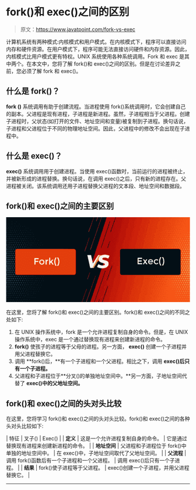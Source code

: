 # fork()和 exec()之间的区别

> 原文：<https://www.javatpoint.com/fork-vs-exec>

计算机系统有两种模式:内核模式和用户模式。在内核模式下，程序可以直接访问内存和硬件资源。在用户模式下，程序可能无法直接访问硬件和内存资源。因此，内核模式比用户模式更有特权。UNIX 系统使用各种系统调用。Fork 和 exec 是其中两个。在本文中，您将了解 fork()和 exec()之间的区别。但是在讨论差异之前，您必须了解 fork 和 exec()。

## 什么是 fork()？

**fork ()** 系统调用有助于创建流程。当进程使用 fork()系统调用时，它会创建自己的副本。父进程是现有进程，子进程是新进程。虽然，子进程相当于父进程。创建子进程时，父状态(如打开的文件、地址空间和变量)被复制到子进程。换句话说，子进程和父进程位于不同的物理地址空间。因此，父进程中的修改不会出现在子进程中。

## 什么是 exec()？

**exec()** 系统调用用于创建进程。当使用 exec()函数时，当前运行的进程被终止，并被新形成的进程替换。换句话说，在调用 exec()之后，只有新的进程存在。父进程被关闭。该系统调用还用子进程替换父进程的文本段、地址空间和数据段。

## fork()和 exec()之间的主要区别

![Difference between fork() and exec()](img/1b2083fc969636065eb8a1acc9238e3a.png)

在这里，您将了解 fork()和 exec()之间的主要区别。fork()和 exec()之间的不同之处如下:

1.  在 UNIX 操作系统中，fork 是一个允许进程复制自身的命令。但是，在 UNIX 操作系统中，exec 是一个通过替换现有进程来创建新进程的命令。
2.  **fork()** 使孩子的进程等于父母的进程。另一方面， **exec()** 创建一个子进程并用父进程替换它。
3.  调用 **fork()后，**有一个子进程和一个父进程。相比之下，调用 **exec()后只有一个子进程。**
4.  父进程和子进程位于**分叉()的单独地址空间中。**另一方面，子地址空间代替了 **exec()中的父地址空间。**

## fork()和 exec()之间的头对头比较

在这里，您将学习 fork()和 exec()之间的头对头比较。fork()和 exec()之间的各种头对头比较如下:

| 特征 | 叉子() | Exec() |
| **定义** | 这是一个允许进程复制自身的命令。 | 它是通过替换现有进程来创建新进程的命令。 |
| **地址空间** | 父进程和子进程位于 fork()中单独的地址空间中。 | 在 exec()中，子地址空间取代了父地址空间。 |
| **父流程** | 调用 fork()函数后有一个子进程和一个父进程。 | 调用 exec()后只有一个子进程。 |
| **结果** | fork()使子进程等于父进程。 | exec()创建一个子进程，并用父进程替换它。 |

* * *